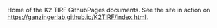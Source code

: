 Home of the K2 TIRF GithubPages documents. See the site in action on https://ganzingerlab.github.io/K2TIRF/index.html. 